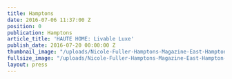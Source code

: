 ```yaml
---
title: Hamptons
date: 2016-07-06 11:37:00 Z
position: 0
publication: Hamptons
article_title: 'HAUTE HOME: Livable Luxe'
publish_date: 2016-07-20 00:00:00 Z
thumbnail_image: "/uploads/Nicole-Fuller-Hamptons-Magazine-East-Hampton-interior-design-new-york-LEFT.jpg"
fullsize_image: "/uploads/Nicole-Fuller-Hamptons-Magazine-East-Hampton-interior-design-new-york-LEFT.jpg"
layout: press
---
```


